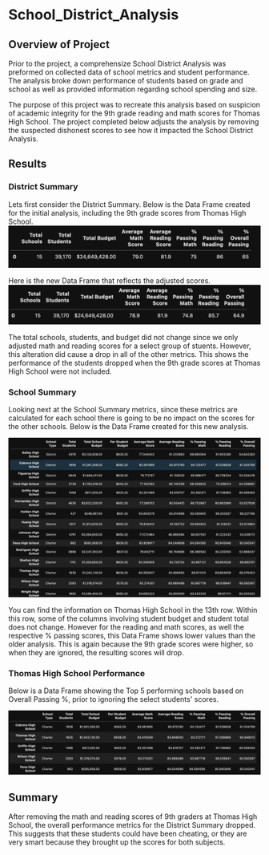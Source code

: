 # School_District_Analysis

## Overview of Project 
Prior to the project, a comprehensize School District Analysis was preformed on collected data of school metrics and student performance. The analysis broke down performance of students based on grade and school as well as provided information regarding school spending and size. 

The purpose of this project was to recreate this analysis based on suspicion of academic integrity for the 9th grade reading and math scores for Thomas High School. The project completed below adjusts the analysis by removing the suspected dishonest scores to see how it impacted the School District Analysis.

## Results

### District Summary
Lets first consider the District Summary. Below is the Data Frame created for the initial analysis, including the 9th grade scores from Thomas High School. 
![alt text](https://raw.githubusercontent.com/KitWilliams07/School_District_Analysis/main/Resources/old_district_analysis.png)

Here is the new Data Frame that reflects the adjusted scores. 
![alt text](https://raw.githubusercontent.com/KitWilliams07/School_District_Analysis/main/Resources/new_district_analysis.png)

The total schools, students, and budget did not change since we only adjusted math and reading scores for a select group of stuents. However, this alteration did cause a drop in all of the other metrics. This shows the performance of the students dropped when the 9th grade scores at Thomas High School were not included. 


### School Summary 
Looking next at the School Summary metrics, since these metrics are calculated for each school there is going to be no impact on the scores for the other schools. Below is the Data Frame created for this new analysis. 

![alt text](https://raw.githubusercontent.com/KitWilliams07/School_District_Analysis/main/Resources/school_summary.png)

You can find the information on Thomas High School in the 13th row. Within this row, some of the columns involving student budget and student total does not change. However for the reading and math scores, as well the respective % passing scores, this Data Frame shows lower values than the older analysis. This is again because the 9th grade scores were higher, so when they are ignored, the resulting scores will drop. 

### Thomas High School Performance

Below is a Data Frame showing the Top 5 performing schools based on Overall Passing %, prior to ignoring the select students' scores. 

![alt text](https://raw.githubusercontent.com/KitWilliams07/School_District_Analysis/main/Resources/old_thomas_performance.png)
## Summary 



After removing the math and reading scores of 9th graders at Thomas High School, the overall performance metrics for the District Summary dropped. This suggests that these students could have been cheating, or they are very smart because they brought up the scores for both subjects. 
